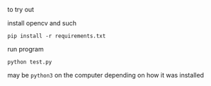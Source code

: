 to try out

install opencv and such
```
pip install -r requirements.txt
```


run program
```
python test.py
```

may be `python3` on the computer depending on how it was installed
